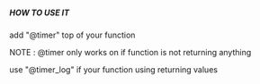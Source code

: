 ##### HOW TO USE IT ######


add "@timer" top of your function

NOTE : @timer only works on if function is not returning anything

use "@timer_log" if your function using returning values
